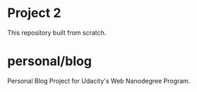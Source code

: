 # Project 2
This repository built from scratch.
# personal/blog
Personal Blog Project for Udacity's Web Nanodegree Program.
